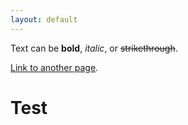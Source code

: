 ```yaml
---
layout: default
---
```


Text can be **bold**, _italic_, or ~~strikethrough~~.

[Link to another page](./docs/another-page.html).
# Test
